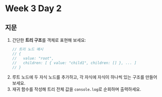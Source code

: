 # Week 3 Day 2

## 지문

1. 간단한 **트리 구조**를 객체로 표현해 보세요:
   ```js
   // 트리 노드 예시
   // {
   //   value: "root",
   //   children: [ { value: "child1", children: [] }, ... ]
   // }
   ```
2. 루트 노드에 두 자식 노드를 추가하고, 각 자식에 자식이 하나씩 있는 구조를 만들어 보세요.
3. 재귀 함수를 작성해 트리 전체 값을 `console.log`로 순회하며 출력하세요.
